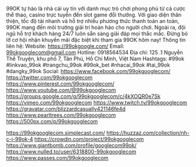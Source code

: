 99OK tự hào là nhà cái uy tín với danh mục trò chơi phong phú từ cá cược thể thao, casino trực tuyến đến slot game đổi thưởng. Với giao diện thân thiện, tốc độ tải nhanh và hỗ trợ nhiều phương thức thanh toán an toàn, 99OK mang đến môi trường giải trí hoàn hảo cho người chơi. Ngoài ra, đội ngũ hỗ trợ khách hàng 24/7 luôn sẵn sàng giải đáp mọi thắc mắc. Đừng bỏ lỡ cơ hội nhận khuyến mãi đặc biệt khi tham gia 99OK hôm nay!
Thông tin liên hệ:
Website: https://99okgoogle.com/
Email: 99okgooglecom@gmail.com
Hotline: 0918564534
Địa chỉ: 125 .1 Nguyễn Thế Truyện, khu phố 7, Tân Phú, Hồ Chí Minh, Việt Nam
Hashtags: #99ok #linkvao_99ok #trangchu_99ok #99ok_bet #nhacai_99ok #tai_99ok #dangky_99ok
Social:
https://www.facebook.com/99okgooglecom/
https://twitter.com/99okgooglecom
https://www.pinterest.com/99okgooglecom/
https://www.youtube.com/@99okgooglecom
https://groups.google.com/g/99okgooglecom/c/4kXOQR0e7Sk
https://vimeo.com/99okgooglecom
https://www.twitch.tv/99okgooglecom
https://gravatar.com/blizzardcasually421146fe4d
https://www.pearltrees.com/99okgooglecom
https://500px.com/p/99okgooglecom

https://99okgooglecom.simplecast.com/
https://huzzaz.com/collection/nh-c-i-99ok-4
https://crowdin.com/project/99okgooglecom
https://www.giantbomb.com/profile/googlecom99ok/
https://www.nulled.to/user/6318800-99okgooglecom
https://www.passes.com/99okgooglecom
